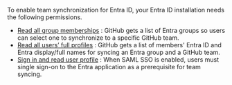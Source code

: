 To enable team synchronization for Entra ID, your Entra ID installation needs the following permissions.
* [Read all group memberships](https://learn.microsoft.com/en-us/graph/permissions-reference#groupmemberreadall) : GitHub gets a list of Entra groups so users can select one to synchronize to a specific GitHub team.
* [Read all users’ full profiles](https://learn.microsoft.com/en-us/graph/permissions-reference#userreadall) : GitHub gets a list of members' Entra ID and Entra display/full names for syncing an Entra group and a GitHub team.
* [Sign in and read user profile](https://learn.microsoft.com/en-us/graph/permissions-reference#userread) : When SAML SSO is enabled, users must single sign-on to the Entra application as a prerequisite for team syncing.
